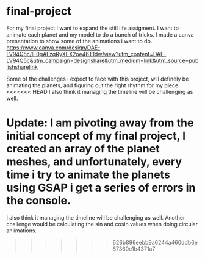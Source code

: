 # final-project

For my final project I want to expand the still life assigment. I want to animate each planet and my model to do a bunch of tricks. 
I made a canva presentation to show some of the animations i want to do. 
https://www.canva.com/design/DAE-LV94Q5c/lF0gALzqRyXEX2oe46T1dw/view?utm_content=DAE-LV94Q5c&utm_campaign=designshare&utm_medium=link&utm_source=publishsharelink

Some of the challenges i expect to face with this project, will definely be animating the planets, and figuring out the right rhythm for my piece. 
<<<<<<< HEAD
I also think it managing the timeline will be challenging as well. 

Update: 
I am pivoting away from the initial concept of my final project, 
I created an array of the planet meshes, and unfortunately, every time i try to animate the planets using GSAP i get a series of errors in the console. 
=======
I also think it managing the timeline will be challenging as well. Another challenge would be calculating the sin and cosin values when doing circular aniimations. 
>>>>>>> 626b896eebb9a6244a460ddb6e87360e1b4371a7

